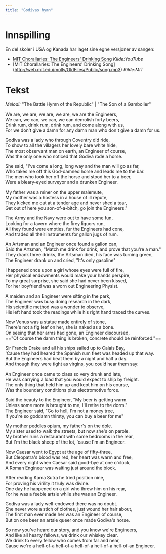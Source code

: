 ```yaml
---
title: "Godivas hymn"
---
```


# Innspilling

En del skoler i USA og Kanada har laget sine egne versjoner av sangen:
* [MIT Chorallaries: The Engineers' Drinking Song](http://www.youtube.com/watch?v=CsFeKhjvpSg) _Kilde:YouTube_
* [MIT Chorallaries: The Engineers' Drinking Song] (http://web.mit.edu/molly/OldFiles/Public/song.mp3) _Kilde:MIT_



# Tekst

_Melodi:_ "The Battle Hymn of the Republic" | "The Son of a Gambolier"

We are, we are, we are, we are, we are the Engineers,   
We can, we can, we can, we can demolish forty beers,   
Drink rum, drink rum, drink rum, and come along with us,  
For we don't give a damn for any damn man who don't give a damn for us.  

Godiva was a lady who through Coventry did ride,  
To show to all the villagers her lovely bare white hide,  
The most observant man on earth, an Engineer of course,  
Was the only one who noticed that Godiva rode a horse.  

She said, "I've come a long, long way and the man will go as far,   
Who takes me off this God-damned horse and leads me to the bar.  
The men who took her off the horse and stood her to a beer,  
Were a bleary-eyed surveyor and a drunken Engineer.  

My father was a miner on the upper malemute,   
My mother was a hostess in a house of ill repute,  
They kicked me out at a tender age and never shed a tear,  
Get out of here you son-of-a-bitch, go join the Engineers."  

The Army and the Navy were out to have some fun,  
Looking for a tavern where the firey liquors run,  
All they found were empties, fur the Engineers had cone,  
And traded all their instruments for gallon jugs of rum.  

An Artsman and an Engineer once found a gallon can,   
Said the Artsman, "Match me drink for drink, and prove that you're a man."   
They drank three drinks, the Artsman died, his face was turning green,  
The Engineer drank on and cried, "It's only gasoline"  

I happened once upon a girl whose eyes were full of fire,   
Her physical endowments would make your hands perspire,   
To my great surprise, she said she had never been kissed,   
For her boyfriend was a worn out Engineering Physist.  

A maiden and an Engineer were sitting in the park,  
The Engineer was busy doing research in the dark,  
His scientific method was a wonder to observe,  
His left hand took the readings while his right hand traced the curves.  

Now Venus was a statue made entirely of stone,  
There's not a fig leaf on her, she is naked as a bone.  
On seeing that her arms had gone, an Engineer discoursed,  
=="Of course the damn thing is broken, concrete should be reinforced."==  

Sir Francis Drake and all his ships sailed up to Calais Bay,   
'Cause they had heared the Spanish rum fleet was headed up that way.  
But the Engineers had beat them by a night and half a day.  
And though they were tight as virgins, you could hear them say:  

An Engineer once came to class so very drunk and late,  
He was carrying a load that you would expect to ship by freight.   
The only thing that held him up and kept him on his course,  
Was the boundary conditions plus electromotive force.  

Said the beauty to the Engineer, "My beer is getting warm.   
Unless some more is brought to me, I'll retire to the dorm."   
The Engineer said, "Go to hell, I'm not a money tree,   
If you're so goddamn thirsty, you can buy a beer for me"  

My mother peddles opium, my father's on the dole.   
My sister used to walk the streets, but now she's on parole.   
My brother runs a restaurant with some bedrooms in the rear,   
But I'm the black sheep of the lot, 'cause I'm an Engineer.  

Now Caesar went to Egypt at the age of fifty-three,  
But Cleopatra's blood was red, her heart was warm and free,  
And every night when Caesar said good-bye at one o'clock,  
A Roman Engineer was waiting just around the block.  

After reading Kama Sutra he tried position nine,  
For proving his virility it truly was divine.   
One day he happened on a girl who threw him on his rear,   
For he was a feeble artsie while she was an Engineer.  

Godiva was a lady well-endowed there was no doubt.  
She never wore a stich of clothes, just wound her hair about,  
The first man ever made her was an Engineer of course,  
But on one beer an artsie queer once made Godiva's horse.  

So now you've heard our story, and you know we're Engineers,   
And like all hearty fellows, we drink our whiskey clear.   
We drink to every fellow who comes from far and near,  
Cause we're a hell-of-a hell-of-a hell-of-a hell-of-a hell-of-an Engineer.  